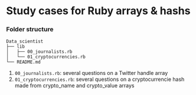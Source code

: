# Study cases for Ruby arrays & hashs

### Folder structure
```
Data_scientist
├── lib
│   ├── 00_journalists.rb
│   └── 01_cryptocurrencies.rb
└── README.md
```

1. `00_journalists.rb`: several questions on a Twitter handle array
2. `01_cryptocurrencies.rb`: several questions on a cryptocurrencie hash made from crypto_name and crypto_value arrays

